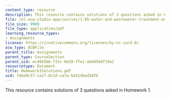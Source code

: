 ```yaml
---
content_type: resource
description: This resource contains solutions of 3 questions asked in Homework 1.
file: /ol-ocw-studio-app/courses/1-85-water-and-wastewater-treatment-engineering-spring-2006/fdee8c57ca178c1dca7ab431dbed3dfb_Homework1Solutions.pdf
file_size: 9989
file_type: application/pdf
learning_resource_types:
- Assignments
license: https://creativecommons.org/licenses/by-nc-sa/4.0/
ocw_type: OCWFile
parent_title: Assignments
parent_type: CourseSection
parent_uid: ec4043bb-731c-0e59-ffe1-ab40584f19a2
resourcetype: Document
title: Homework1Solutions.pdf
uid: fdee8c57-ca17-8c1d-ca7a-b431dbed3dfb
---
```

This resource contains solutions of 3 questions asked in Homework 1.
